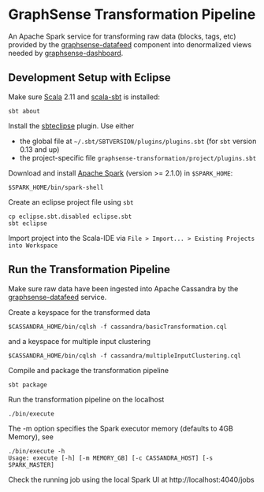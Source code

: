 # GraphSense Transformation Pipeline

An Apache Spark service for transforming raw data (blocks, tags, etc)
provided by the [graphsense-datafeed][graphsense-datafeed] component into
denormalized views needed by [graphsense-dashboard][graphsense-dashboard].


## Development Setup with Eclipse

Make sure [Scala][scala-lang] 2.11 and [scala-sbt][scala-sbt] is installed:

    sbt about

Install the [sbteclipse][sbteclipse] plugin. Use either

- the global file at `~/.sbt/SBTVERSION/plugins/plugins.sbt`
  (for `sbt` version 0.13 and up)
- the project-specific file `graphsense-transformation/project/plugins.sbt`

Download and install [Apache Spark][apache-spark] (version >= 2.1.0)
in `$SPARK_HOME`:

    $SPARK_HOME/bin/spark-shell

Create an eclipse project file using `sbt`

    cp eclipse.sbt.disabled eclipse.sbt
    sbt eclipse

Import project into the Scala-IDE via
`File > Import... > Existing Projects into Workspace`


## Run the Transformation Pipeline

Make sure raw data have been ingested into Apache Cassandra by
the [graphsense-datafeed][graphsense-datafeed] service.

Create a keyspace for the transformed data

    $CASSANDRA_HOME/bin/cqlsh -f cassandra/basicTransformation.cql

and a keyspace for multiple input clustering

    $CASSANDRA_HOME/bin/cqlsh -f cassandra/multipleInputClustering.cql


Compile and package the transformation pipeline

    sbt package

Run the transformation pipeline on the localhost

    ./bin/execute

The -m option specifies the Spark executor memory (defaults to 4GB Memory),
see

    ./bin/execute -h
    Usage: execute [-h] [-m MEMORY_GB] [-c CASSANDRA_HOST] [-s SPARK_MASTER]


Check the running job using the local Spark UI at http://localhost:4040/jobs


[graphsense-datafeed]: https://github.com/graphsense/graphsense-datafeed
[graphsense-dashboard]: https://github.com/graphsense/graphsense-dashboard
[scala-lang]: https://www.scala-lang.org/
[scala-sbt]: http://www.scala-sbt.org
[sbteclipse]: https://github.com/typesafehub/sbteclipse
[apache-spark]: https://spark.apache.org/downloads.html
